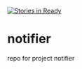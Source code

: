 [![Stories in Ready](https://badge.waffle.io/asu-cis-capstone/notifier.png?label=ready&title=Ready)](https://waffle.io/asu-cis-capstone/notifier)
# notifier
repo for project notifier

